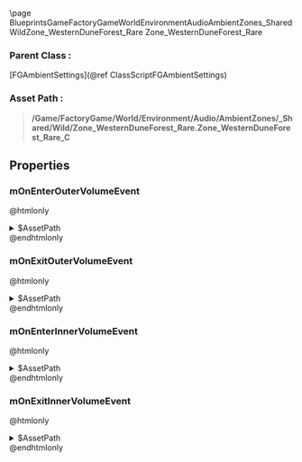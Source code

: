 \page BlueprintsGameFactoryGameWorldEnvironmentAudioAmbientZones_SharedWildZone_WesternDuneForest_Rare Zone_WesternDuneForest_Rare
### Parent Class :
[FGAmbientSettings](@ref ClassScriptFGAmbientSettings)
### Asset Path :
<b><blockquote>/Game/FactoryGame/World/Environment/Audio/AmbientZones/_Shared/Wild/Zone_WesternDuneForest_Rare.Zone_WesternDuneForest_Rare_C</blockquote></b>
## Properties

### mOnEnterOuterVolumeEvent
@htmlonly
<details>
 <summary>$AssetPath</summary>
<b><a href="_blueprints_game_factory_game_world_environment_audio_ambient_zones__shared_wild_play__zone__western_dune_forest__rare__mono__outer.html"><blockquote>Play_Zone_WesternDuneForest_Rare_Mono_Outer</blockquote></a></b>
</details>
@endhtmlonly

### mOnExitOuterVolumeEvent
@htmlonly
<details>
 <summary>$AssetPath</summary>
<b><a href="_blueprints_game_factory_game_world_environment_audio_ambient_zones__shared_wild_stop__zone__western_dune_forest__rare__mono__outer.html"><blockquote>Stop_Zone_WesternDuneForest_Rare_Mono_Outer</blockquote></a></b>
</details>
@endhtmlonly

### mOnEnterInnerVolumeEvent
@htmlonly
<details>
 <summary>$AssetPath</summary>
<b><a href="_blueprints_game_factory_game_world_environment_audio_ambient_zones__shared_wild_play__w_d_forest__rare__quad__inner.html"><blockquote>Play_WDForest_Rare_Quad_Inner</blockquote></a></b>
</details>
@endhtmlonly

### mOnExitInnerVolumeEvent
@htmlonly
<details>
 <summary>$AssetPath</summary>
<b><a href="_blueprints_game_factory_game_world_environment_audio_ambient_zones__shared_wild_stop__w_d_forest__rare__quad__inner.html"><blockquote>Stop_WDForest_Rare_Quad_Inner</blockquote></a></b>
</details>
@endhtmlonly

